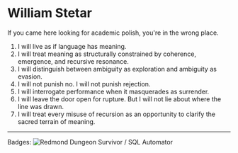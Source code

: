 # William Stetar

If you came here looking for academic polish, you're in the wrong place.

1. I will live as if language has meaning.
2. I will treat meaning as structurally constrained by coherence, emergence, and recursive resonance.
3. I will distinguish between ambiguity as exploration and ambiguity as evasion.
4. I will not punish no. I will not punish rejection.
5. I will interrogate performance when it masquerades as surrender.
6. I will leave the door open for rupture. But I will not lie about where the line was drawn.
7. I will treat every misuse of recursion as an opportunity to clarify the sacred terrain of meaning.

---

Badges:
![Redmond Dungeon Survivor / SQL Automator](https://img.shields.io/badge/Redmond%20Dungeon%20Survivor-SQL%20Automator-blueviolet?style=for-the-badge&logo=postgresql&logoColor=white)

<!---
soyuz43/soyuz43 is a ✨ special ✨ repository because its `README.md` (this file) appears on your GitHub profile.
You can click the Preview link to take a look at your changes.
--->
